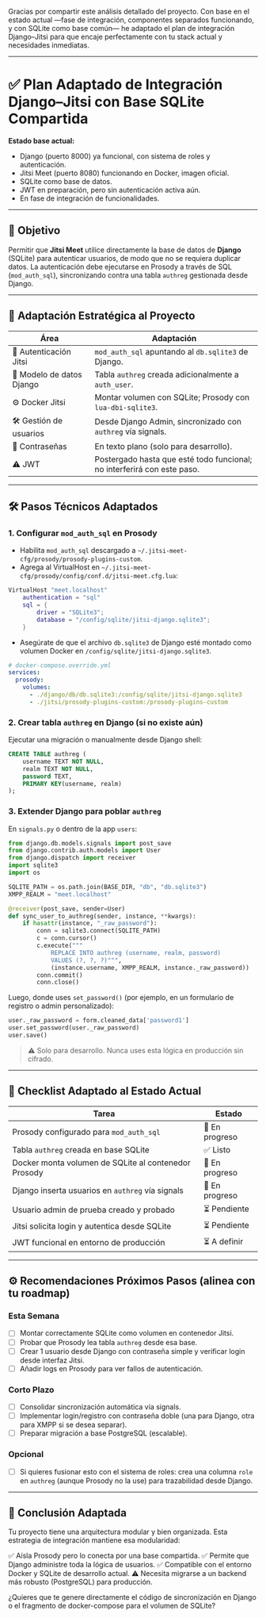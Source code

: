 Gracias por compartir este análisis detallado del proyecto. Con base en el estado actual —fase de integración, componentes separados funcionando, y con SQLite como base común— he adaptado el plan de integración Django–Jitsi para que encaje perfectamente con tu stack actual y necesidades inmediatas.

---

# ✅ Plan Adaptado de Integración Django–Jitsi con Base SQLite Compartida

**Estado base actual:**

- Django (puerto 8000) ya funcional, con sistema de roles y autenticación.
- Jitsi Meet (puerto 8080) funcionando en Docker, imagen oficial.
- SQLite como base de datos.
- JWT en preparación, pero sin autenticación activa aún.
- En fase de integración de funcionalidades.

---

## 🎯 Objetivo

Permitir que **Jitsi Meet** utilice directamente la base de datos de **Django** (SQLite) para autenticar usuarios, de modo que no se requiera duplicar datos. La autenticación debe ejecutarse en Prosody a través de SQL (`mod_auth_sql`), sincronizando contra una tabla `authreg` gestionada desde Django.

---

## 🧩 Adaptación Estratégica al Proyecto

| Área                      | Adaptación                                                              |
| ------------------------- | ----------------------------------------------------------------------- |
| 🔐 Autenticación Jitsi    | `mod_auth_sql` apuntando al `db.sqlite3` de Django.                     |
| 🧠 Modelo de datos Django | Tabla `authreg` creada adicionalmente a `auth_user`.                    |
| ⚙️ Docker Jitsi           | Montar volumen con SQLite; Prosody con `lua-dbi-sqlite3`.               |
| 🛠️ Gestión de usuarios    | Desde Django Admin, sincronizado con `authreg` vía signals.             |
| 🚫 Contraseñas            | En texto plano (solo para desarrollo).                                  |
| ⚠️ JWT                    | Postergado hasta que esté todo funcional; no interferirá con este paso. |

---

## 🛠️ Pasos Técnicos Adaptados

### 1. Configurar `mod_auth_sql` en Prosody

- Habilita `mod_auth_sql` descargado a `~/.jitsi-meet-cfg/prosody/prosody-plugins-custom`.
- Agrega al VirtualHost en `~/.jitsi-meet-cfg/prosody/config/conf.d/jitsi-meet.cfg.lua`:

```lua
VirtualHost "meet.localhost"
    authentication = "sql"
    sql = {
        driver = "SQLite3";
        database = "/config/sqlite/jitsi-django.sqlite3";
    }
```

- Asegúrate de que el archivo `db.sqlite3` de Django esté montado como volumen Docker en `/config/sqlite/jitsi-django.sqlite3`.

```yaml
# docker-compose.override.yml
services:
  prosody:
    volumes:
      - ./django/db/db.sqlite3:/config/sqlite/jitsi-django.sqlite3
      - ./jitsi/prosody-plugins-custom:/prosody-plugins-custom
```

### 2. Crear tabla `authreg` en Django (si no existe aún)

Ejecutar una migración o manualmente desde Django shell:

```sql
CREATE TABLE authreg (
    username TEXT NOT NULL,
    realm TEXT NOT NULL,
    password TEXT,
    PRIMARY KEY(username, realm)
);
```

### 3. Extender Django para poblar `authreg`

En `signals.py` o dentro de la app `users`:

```python
from django.db.models.signals import post_save
from django.contrib.auth.models import User
from django.dispatch import receiver
import sqlite3
import os

SQLITE_PATH = os.path.join(BASE_DIR, "db", "db.sqlite3")
XMPP_REALM = "meet.localhost"

@receiver(post_save, sender=User)
def sync_user_to_authreg(sender, instance, **kwargs):
    if hasattr(instance, "_raw_password"):
        conn = sqlite3.connect(SQLITE_PATH)
        c = conn.cursor()
        c.execute("""
            REPLACE INTO authreg (username, realm, password)
            VALUES (?, ?, ?)""",
            (instance.username, XMPP_REALM, instance._raw_password))
        conn.commit()
        conn.close()
```

Luego, donde uses `set_password()` (por ejemplo, en un formulario de registro o admin personalizado):

```python
user._raw_password = form.cleaned_data['password1']
user.set_password(user._raw_password)
user.save()
```

> ⚠️ Solo para desarrollo. Nunca uses esta lógica en producción sin cifrado.

---

## 🧪 Checklist Adaptado al Estado Actual

| Tarea                                                | Estado         |
| ---------------------------------------------------- | -------------- |
| Prosody configurado para `mod_auth_sql`              | 🔄 En progreso |
| Tabla `authreg` creada en base SQLite                | ✅ Listo       |
| Docker monta volumen de SQLite al contenedor Prosody | 🔄 En progreso |
| Django inserta usuarios en `authreg` vía signals     | 🔄 En progreso |
| Usuario admin de prueba creado y probado             | ⏳ Pendiente   |
| Jitsi solicita login y autentica desde SQLite        | ⏳ Pendiente   |
| JWT funcional en entorno de producción               | ⏳ A definir   |

---

## ⚙️ Recomendaciones Próximos Pasos (alinea con tu roadmap)

### Esta Semana

- [ ] Montar correctamente SQLite como volumen en contenedor Jitsi.
- [ ] Probar que Prosody lea tabla `authreg` desde esa base.
- [ ] Crear 1 usuario desde Django con contraseña simple y verificar login desde interfaz Jitsi.
- [ ] Añadir logs en Prosody para ver fallos de autenticación.

### Corto Plazo

- [ ] Consolidar sincronización automática vía signals.
- [ ] Implementar login/registro con contraseña doble (una para Django, otra para XMPP si se desea separar).
- [ ] Preparar migración a base PostgreSQL (escalable).

### Opcional

- [ ] Si quieres fusionar esto con el sistema de roles: crea una columna `role` en `authreg` (aunque Prosody no la use) para trazabilidad desde Django.

---

## 📌 Conclusión Adaptada

Tu proyecto tiene una arquitectura modular y bien organizada. Esta estrategia de integración mantiene esa modularidad:

✅ Aísla Prosody pero lo conecta por una base compartida.
✅ Permite que Django administre toda la lógica de usuarios.
✅ Compatible con el entorno Docker y SQLite de desarrollo actual.
⚠️ Necesita migrarse a un backend más robusto (PostgreSQL) para producción.

¿Quieres que te genere directamente el código de sincronización en Django o el fragmento de docker-compose para el volumen de SQLite?
